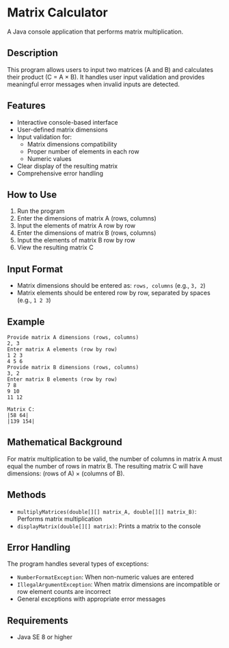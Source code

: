 # Matrix Calculator

A Java console application that performs matrix multiplication.

## Description

This program allows users to input two matrices (A and B) and calculates their product (C = A × B). It handles user input validation and provides meaningful error messages when invalid inputs are detected.

## Features

- Interactive console-based interface
- User-defined matrix dimensions
- Input validation for:
  - Matrix dimensions compatibility
  - Proper number of elements in each row
  - Numeric values
- Clear display of the resulting matrix
- Comprehensive error handling

## How to Use

1. Run the program
2. Enter the dimensions of matrix A (rows, columns)
3. Input the elements of matrix A row by row
4. Enter the dimensions of matrix B (rows, columns)
5. Input the elements of matrix B row by row
6. View the resulting matrix C

## Input Format

- Matrix dimensions should be entered as: `rows, columns` (e.g., `3, 2`)
- Matrix elements should be entered row by row, separated by spaces (e.g., `1 2 3`)

## Example

```
Provide matrix A dimensions (rows, columns)
2, 3
Enter matrix A elements (row by row)
1 2 3
4 5 6
Provide matrix B dimensions (rows, columns)
3, 2
Enter matrix B elements (row by row)
7 8
9 10
11 12

Matrix C:
|58 64|
|139 154|
```

## Mathematical Background

For matrix multiplication to be valid, the number of columns in matrix A must equal the number of rows in matrix B. The resulting matrix C will have dimensions: (rows of A) × (columns of B).

## Methods

- `multiplyMatrices(double[][] matrix_A, double[][] matrix_B)`: Performs matrix multiplication
- `displayMatrix(double[][] matrix)`: Prints a matrix to the console

## Error Handling

The program handles several types of exceptions:
- `NumberFormatException`: When non-numeric values are entered
- `IllegalArgumentException`: When matrix dimensions are incompatible or row element counts are incorrect
- General exceptions with appropriate error messages

## Requirements

- Java SE 8 or higher
